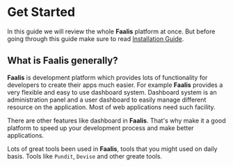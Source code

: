 # Get Started

In this guide we will review the whole **Faalis** platform at once. But before going through this
guide make sure to read [Installation Guide](installation.md).

## What is Faalis generally?
**Faalis** is development platform which provides lots of functionality for developers to create
their apps much easier. For example **Faalis** provides a very flexible and easy to use dashboard
system. Dashboard system is an administration panel and a user dashboard to easily manage different
resource on the application. Most of web applications need such facility.

There are other features like dashboard in **Faalis**. That's why make it a good platform to speed
up your development process and make better applications.

Lots of great tools been used in **Faalis**, tools that you might used on daily basis. Tools like
`Pundit`, `Devise` and other greate tools.